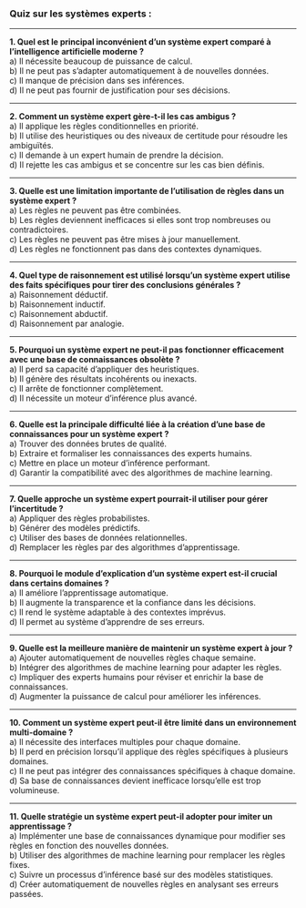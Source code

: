 ### **Quiz sur les systèmes experts :**

---

**1. Quel est le principal inconvénient d’un système expert comparé à l’intelligence artificielle moderne ?**  
a) Il nécessite beaucoup de puissance de calcul.  
b) Il ne peut pas s’adapter automatiquement à de nouvelles données.  
c) Il manque de précision dans ses inférences.  
d) Il ne peut pas fournir de justification pour ses décisions.

---

**2. Comment un système expert gère-t-il les cas ambigus ?**  
a) Il applique les règles conditionnelles en priorité.  
b) Il utilise des heuristiques ou des niveaux de certitude pour résoudre les ambiguïtés.  
c) Il demande à un expert humain de prendre la décision.  
d) Il rejette les cas ambigus et se concentre sur les cas bien définis.

---

**3. Quelle est une limitation importante de l’utilisation de règles dans un système expert ?**  
a) Les règles ne peuvent pas être combinées.  
b) Les règles deviennent inefficaces si elles sont trop nombreuses ou contradictoires.  
c) Les règles ne peuvent pas être mises à jour manuellement.  
d) Les règles ne fonctionnent pas dans des contextes dynamiques.

---

**4. Quel type de raisonnement est utilisé lorsqu’un système expert utilise des faits spécifiques pour tirer des conclusions générales ?**  
a) Raisonnement déductif.  
b) Raisonnement inductif.  
c) Raisonnement abductif.  
d) Raisonnement par analogie.

---

**5. Pourquoi un système expert ne peut-il pas fonctionner efficacement avec une base de connaissances obsolète ?**  
a) Il perd sa capacité d’appliquer des heuristiques.  
b) Il génère des résultats incohérents ou inexacts.  
c) Il arrête de fonctionner complètement.  
d) Il nécessite un moteur d’inférence plus avancé.

---

**6. Quelle est la principale difficulté liée à la création d’une base de connaissances pour un système expert ?**  
a) Trouver des données brutes de qualité.  
b) Extraire et formaliser les connaissances des experts humains.  
c) Mettre en place un moteur d’inférence performant.  
d) Garantir la compatibilité avec des algorithmes de machine learning.

---

**7. Quelle approche un système expert pourrait-il utiliser pour gérer l’incertitude ?**  
a) Appliquer des règles probabilistes.  
b) Générer des modèles prédictifs.  
c) Utiliser des bases de données relationnelles.  
d) Remplacer les règles par des algorithmes d’apprentissage.

---

**8. Pourquoi le module d’explication d’un système expert est-il crucial dans certains domaines ?**  
a) Il améliore l’apprentissage automatique.  
b) Il augmente la transparence et la confiance dans les décisions.  
c) Il rend le système adaptable à des contextes imprévus.  
d) Il permet au système d’apprendre de ses erreurs.

---

**9. Quelle est la meilleure manière de maintenir un système expert à jour ?**  
a) Ajouter automatiquement de nouvelles règles chaque semaine.  
b) Intégrer des algorithmes de machine learning pour adapter les règles.  
c) Impliquer des experts humains pour réviser et enrichir la base de connaissances.  
d) Augmenter la puissance de calcul pour améliorer les inférences.

---

**10. Comment un système expert peut-il être limité dans un environnement multi-domaine ?**  
a) Il nécessite des interfaces multiples pour chaque domaine.  
b) Il perd en précision lorsqu’il applique des règles spécifiques à plusieurs domaines.  
c) Il ne peut pas intégrer des connaissances spécifiques à chaque domaine.  
d) Sa base de connaissances devient inefficace lorsqu’elle est trop volumineuse.

---

**11. Quelle stratégie un système expert peut-il adopter pour imiter un apprentissage ?**  
a) Implémenter une base de connaissances dynamique pour modifier ses règles en fonction des nouvelles données.  
b) Utiliser des algorithmes de machine learning pour remplacer les règles fixes.  
c) Suivre un processus d’inférence basé sur des modèles statistiques.  
d) Créer automatiquement de nouvelles règles en analysant ses erreurs passées.
